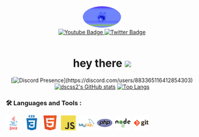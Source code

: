 <div id="header" align="center">
<img src="https://github.com/dscss1/dscss1/blob/main/DSCSS1_Glitching_1.gif" width="100" style="border-radius: 50%;"/>

<div id="badges">
<a href="https://www.youtube.com/@dscss1" target="_blank">
  <img src="https://img.shields.io/badge/YouTube-red?style=for-the-badge&logo=youtube&logoColor=white" alt="Youtube Badge"/>
</a>
<a href="https://twitter.com/dscss11" target="_blank">
  <img src="https://img.shields.io/badge/Twitter-blue?style=for-the-badge&logo=twitter&logoColor=white" alt="Twitter Badge"/>
</a>
  <br>
        
  <img src="https://komarev.com/ghpvc/?username=dscss2&style=flat-square" alt=""/>

    


  </div>
<h1>
  hey there
  <img src="https://media.giphy.com/media/hvRJCLFzcasrR4ia7z/giphy.gif" width="30px"/>
</h1>
</div>
<div id="header" align="center">

  [![Discord Presence](https://lanyard.cnrad.dev/api/883365116412854303?animated=false&hideDiscrim=true&borderRadius=30px&idleMessage=Probably%20doing%20something%20else...)](https://discord.com/users/883365116412854303)
  [![dscss2's GitHub stats](https://github-readme-stats.vercel.app/api?username=dscss1)](https://github.com/dscss1/dscss2)
  [![Top Langs](https://github-readme-stats.vercel.app/api/top-langs/?username=dscss1&layout=donut-vertical)](https://github.com/dscss1/dscss2)
</div>


### :hammer_and_wrench: Languages and Tools :
<div>
  <img src="https://github.com/devicons/devicon/blob/master/icons/java/java-original-wordmark.svg" title="Java" alt="Java" width="40" height="40"/>&nbsp;
  <img src="https://github.com/devicons/devicon/blob/master/icons/css3/css3-plain-wordmark.svg"  title="CSS3" alt="CSS" width="40" height="40"/>&nbsp;
  <img src="https://github.com/devicons/devicon/blob/master/icons/html5/html5-original.svg" title="HTML5" alt="HTML" width="40" height="40"/>&nbsp;
  <img src="https://github.com/devicons/devicon/blob/master/icons/javascript/javascript-original.svg" title="JavaScript" alt="JavaScript" width="40" height="40"/>&nbsp;
  <img src="https://github.com/devicons/devicon/blob/master/icons/mysql/mysql-original-wordmark.svg" title="MySQL"  alt="MySQL" width="40" height="40"/>&nbsp;
  <img src="https://github.com/devicons/devicon/blob/master/icons/php/php-original.svg" title="PHP" alt="PHP" width="40" height="40"/>&nbsp;  
  <img src="https://github.com/devicons/devicon/blob/master/icons/nodejs/nodejs-original-wordmark.svg" title="NodeJS" alt="NodeJS" width="40" height="40"/>&nbsp;
  <img src="https://github.com/devicons/devicon/blob/master/icons/git/git-original-wordmark.svg" title="Git" **alt="Git" width="40" height="40"/>
</div>
